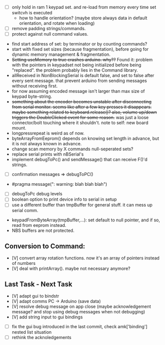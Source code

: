- [ ] only hold in ram 1 keypad set. and re-load from memory every time set switcvh is executed
    - how to handle orientation? (maybe store always data in default orientation, and rotate when loading)
- [ ] remove padding strings/commands.
- [ ] protect against null command values.
- find start address of set: by terminator or by counting commands?
- start with fixed set sizes (because fragmentation), before going for dynamic memory management & fragmentation.
- ~~Setting useMemory to true crashes arduino. why??~~ Found it: problem with the pointers in keypadset not being initialized before being "replaced". the problem probably lies in the Command library.
- allReceived in NonBlockingSerial is default false, and set to false after every sent message. that prevent arduino from sending messages without receiving first.
- for now assuming encoded message isn't larger than max size of keypad byte-string.
- ~~something about the encoder becomes unstable after disconnecting from serial monitor. seems like after a few key presses it disappears. maybe something related to keyboard.release()? also, volume up/down triggers the DoubleClicked event for some reason.~~ was just a loose connector/bolt touching where it shouldn't. note to self: new board mount.
- longpressrepeat is weird as of now.
- byteArrayFromEeprom() depends on knowing set length in advance, but it is not always known in advance.
- change scan memory by X commands null-seperated sets?
- replace serial prints with nBSerial's
- implement debugToPc() and sendMessage() that can receive F()'d strings.
- [ ] confirmation messages => debugToPC()
- #pragma message(": warning<put what you like here>: blah blah blah")
- [ ] debugToPc debug levels
- [ ] boolean option to print device info to serial in setup
- [ ] use a different buffer than tmpBuffer for general stuff. it can mess up serial comm.
- keypadFromByteArray(tmpBuffer,...): set default to null pointer, and if so, read from eeprom instead.
- NBS buffers are not protected.
## Conversion to Command:
- [V] convert array rotation functions. now it's an array of pointers instead of numbers
- [V] deal with printArray(). maybe not necessary anymore?

## Last Task - Next Task
- [V] adapt gui to bindstr
- [V] adapt comms PC -> Arduino (save data)
- [V] resolve debug message on app close (maybe acknowledgement message? and stop using debug messages when not debugging)
- [V] add string input to gui bindings
- [ ] fix the gui bug introduced in the last commit, check amk['binding'] nested list situation
- [ ] rethink the acknoledgements